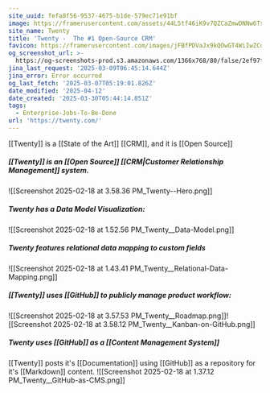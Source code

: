 ```yaml
---
site_uuid: fefa8f56-9537-4675-b1de-579ec71e91bf
image: https://framerusercontent.com/assets/44L5tf46iK9v7QZCaZmwDNNw6Ts.png
site_name: Twenty
title: 'Twenty -  The #1 Open-Source CRM'
favicon: https://framerusercontent.com/images/jFBfPDVaJx9kQOwGT4WiIwZCos.png
og_screenshot_url: >-
  https://og-screenshots-prod.s3.amazonaws.com/1366x768/80/false/2ef97ffe0b869e2e8316b66eef4a59b959cc88d038ed23bec41951e3a7d6527c.jpeg
jina_last_request: '2025-03-09T06:45:14.644Z'
jina_error: Error occurred
og_last_fetch: '2025-03-07T05:19:01.826Z'
date_modified: '2025-04-12'
date_created: '2025-03-30T05:44:14.851Z'
tags:
  - Enterprise-Jobs-To-Be-Done
url: 'https://twenty.com/'
---
```






















































[[Twenty]] is a [[State of the Art]] [[CRM]], and it is [[Open Source]]

##### [[Twenty]] is an [[Open Source]] [[CRM|Customer Relationship Management]] system.
![[Screenshot 2025-02-18 at 3.58.36 PM_Twenty--Hero.png]]

##### Twenty has a Data Model Visualization:
![[Screenshot 2025-02-18 at 1.52.56 PM_Twenty__Data-Model.png]]
##### Twenty features relational data mapping to custom fields
![[Screenshot 2025-02-18 at 1.43.41 PM_Twenty__Relational-Data-Mapping.png]]

##### [[Twenty]] uses [[GitHub]] to publicly manage product workflow:
![[Screenshot 2025-02-18 at 3.57.53 PM_Twenty__Roadmap.png]]![[Screenshot 2025-02-18 at 3.58.12 PM_Twenty__Kanban-on-GitHub.png]]
##### Twenty uses [[GitHub]] as a [[Content Management System]]
[[Twenty]] posts it's [[Documentation]] using [[GitHub]] as a repository for it's [[Markdown]] content.
![[Screenshot 2025-02-18 at 1.37.12 PM_Twenty__GitHub-as-CMS.png]]

